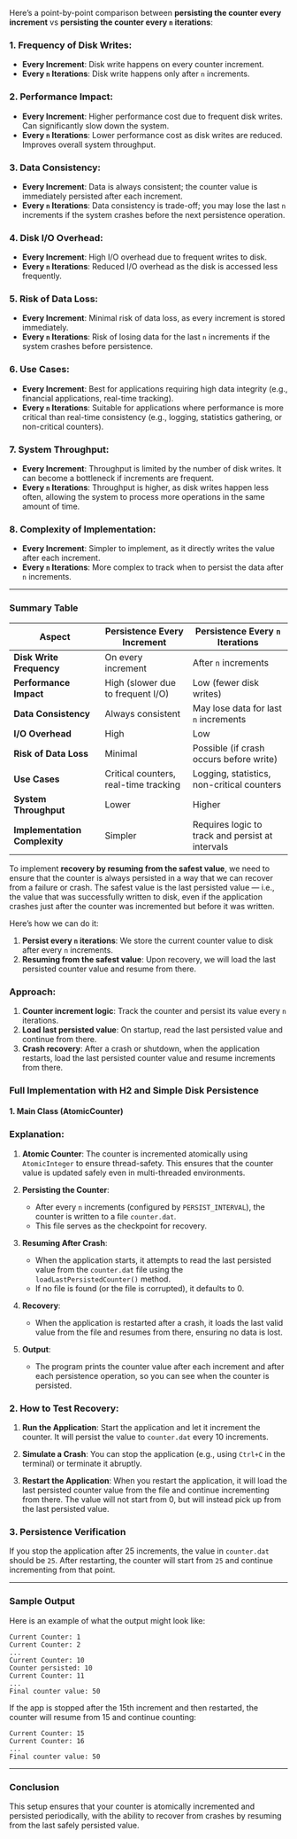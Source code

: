 Here’s a point-by-point comparison between **persisting the counter every increment** vs **persisting the counter every `n` iterations**:

### 1. **Frequency of Disk Writes:**
   - **Every Increment**: Disk write happens on every counter increment.
   - **Every `n` Iterations**: Disk write happens only after `n` increments.

### 2. **Performance Impact:**
   - **Every Increment**: Higher performance cost due to frequent disk writes. Can significantly slow down the system.
   - **Every `n` Iterations**: Lower performance cost as disk writes are reduced. Improves overall system throughput.

### 3. **Data Consistency:**
   - **Every Increment**: Data is always consistent; the counter value is immediately persisted after each increment.
   - **Every `n` Iterations**: Data consistency is trade-off; you may lose the last `n` increments if the system crashes before the next persistence operation.

### 4. **Disk I/O Overhead:**
   - **Every Increment**: High I/O overhead due to frequent writes to disk.
   - **Every `n` Iterations**: Reduced I/O overhead as the disk is accessed less frequently.

### 5. **Risk of Data Loss:**
   - **Every Increment**: Minimal risk of data loss, as every increment is stored immediately.
   - **Every `n` Iterations**: Risk of losing data for the last `n` increments if the system crashes before persistence.

### 6. **Use Cases:**
   - **Every Increment**: Best for applications requiring high data integrity (e.g., financial applications, real-time tracking).
   - **Every `n` Iterations**: Suitable for applications where performance is more critical than real-time consistency (e.g., logging, statistics gathering, or non-critical counters).

### 7. **System Throughput:**
   - **Every Increment**: Throughput is limited by the number of disk writes. It can become a bottleneck if increments are frequent.
   - **Every `n` Iterations**: Throughput is higher, as disk writes happen less often, allowing the system to process more operations in the same amount of time.

### 8. **Complexity of Implementation:**
   - **Every Increment**: Simpler to implement, as it directly writes the value after each increment.
   - **Every `n` Iterations**: More complex to track when to persist the data after `n` increments.

---

### Summary Table

| **Aspect**                      | **Persistence Every Increment**   | **Persistence Every `n` Iterations** |
|----------------------------------|-----------------------------------|--------------------------------------|
| **Disk Write Frequency**         | On every increment                | After `n` increments                |
| **Performance Impact**           | High (slower due to frequent I/O) | Low (fewer disk writes)             |
| **Data Consistency**             | Always consistent                 | May lose data for last `n` increments |
| **I/O Overhead**                 | High                              | Low                                  |
| **Risk of Data Loss**            | Minimal                           | Possible (if crash occurs before write) |
| **Use Cases**                    | Critical counters, real-time tracking | Logging, statistics, non-critical counters |
| **System Throughput**            | Lower                             | Higher                               |
| **Implementation Complexity**    | Simpler                           | Requires logic to track and persist at intervals |


To implement **recovery by resuming from the safest value**, we need to ensure that the counter is always persisted in a way that we can recover from a failure or crash. The safest value is the last persisted value — i.e., the value that was successfully written to disk, even if the application crashes just after the counter was incremented but before it was written.

Here’s how we can do it:

1. **Persist every `n` iterations**: We store the current counter value to disk after every `n` increments.
2. **Resuming from the safest value**: Upon recovery, we will load the last persisted counter value and resume from there.

### Approach:
1. **Counter increment logic**: Track the counter and persist its value every `n` iterations.
2. **Load last persisted value**: On startup, read the last persisted value and continue from there.
3. **Crash recovery**: After a crash or shutdown, when the application restarts, load the last persisted counter value and resume increments from there.

### Full Implementation with H2 and Simple Disk Persistence

#### 1. **Main Class (AtomicCounter)**

### Explanation:

1. **Atomic Counter**: The counter is incremented atomically using `AtomicInteger` to ensure thread-safety. This ensures that the counter value is updated safely even in multi-threaded environments.
   
2. **Persisting the Counter**:
   - After every `n` increments (configured by `PERSIST_INTERVAL`), the counter is written to a file `counter.dat`.
   - This file serves as the checkpoint for recovery.

3. **Resuming After Crash**:
   - When the application starts, it attempts to read the last persisted value from the `counter.dat` file using the `loadLastPersistedCounter()` method.
   - If no file is found (or the file is corrupted), it defaults to 0.

4. **Recovery**:
   - When the application is restarted after a crash, it loads the last valid value from the file and resumes from there, ensuring no data is lost.

5. **Output**:
   - The program prints the counter value after each increment and after each persistence operation, so you can see when the counter is persisted.

### 2. **How to Test Recovery:**

1. **Run the Application**: Start the application and let it increment the counter. It will persist the value to `counter.dat` every 10 increments.
   
2. **Simulate a Crash**: You can stop the application (e.g., using `Ctrl+C` in the terminal) or terminate it abruptly.

3. **Restart the Application**: When you restart the application, it will load the last persisted counter value from the file and continue incrementing from there. The value will not start from 0, but will instead pick up from the last persisted value.

### 3. **Persistence Verification**

If you stop the application after 25 increments, the value in `counter.dat` should be `25`. After restarting, the counter will start from `25` and continue incrementing from that point.

---

### Sample Output

Here is an example of what the output might look like:

```
Current Counter: 1
Current Counter: 2
...
Current Counter: 10
Counter persisted: 10
Current Counter: 11
...
Final counter value: 50
```

If the app is stopped after the 15th increment and then restarted, the counter will resume from 15 and continue counting:

```
Current Counter: 15
Current Counter: 16
...
Final counter value: 50
```

---

### Conclusion

This setup ensures that your counter is atomically incremented and persisted periodically, with the ability to recover from crashes by resuming from the last safely persisted value.

